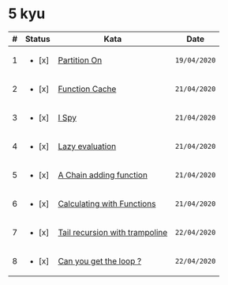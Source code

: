 # 5 kyu

| #   | Status                  | Kata                                                                                     | Date         |
| --- | ----------------------- | ---------------------------------------------------------------------------------------- | ------------ |
| 1   | <ul><li> [x] </li></ul> | [Partition On](https://www.codewars.com/kata/525a037c82bf42b9f800029b)                   | `19/04/2020` |
| 2   | <ul><li> [x] </li></ul> | [Function Cache](https://www.codewars.com/kata/525481903700c1a1ff0000e1)                 | `21/04/2020` |
| 3   | <ul><li> [x] </li></ul> | [I Spy](https://www.codewars.com/kata/555185132c0d4cca3d000197)                          | `21/04/2020` |
| 4   | <ul><li> [x] </li></ul> | [Lazy evaluation](https://www.codewars.com/kata/53c2502d1dfa43f6420001e6)                | `21/04/2020` |
| 5   | <ul><li> [x] </li></ul> | [A Chain adding function](https://www.codewars.com/kata/539a0e4d85e3425cb0000a88)        | `21/04/2020` |
| 6   | <ul><li> [x] </li></ul> | [Calculating with Functions](https://www.codewars.com/kata/525f3eda17c7cd9f9e000b39)     | `21/04/2020` |
| 7   | <ul><li> [x] </li></ul> | [Tail recursion with trampoline](https://www.codewars.com/kata/53d045892578b1be8b0001c4) | `22/04/2020` |
| 8   | <ul><li> [x] </li></ul> | [Can you get the loop ?](https://www.codewars.com/kata/52a89c2ea8ddc5547a000863)         | `22/04/2020` |
